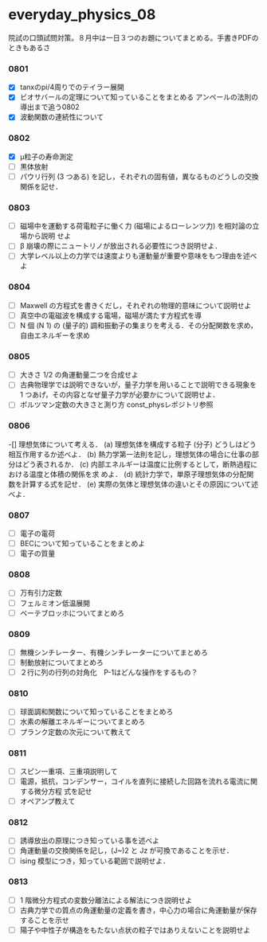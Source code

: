 # everyday_physics_08
院試の口頭試問対策。８月中は一日３つのお題についてまとめる。手書きPDFのときもあるさ

### 0801

- [x] tanxのpi/4周りでのテイラー展開
- [x] ビオサバールの定理について知っていることをまとめる
アンペールの法則の導出まで追う0802
- [x] 波動関数の連続性について

### 0802

- [x] μ粒子の寿命測定
- [ ] 黒体放射
- [ ] パウリ行列 (3 つある) を記し，それぞれの固有値，異なるものどうしの交換関係を記せ．

### 0803

- [ ] 磁場中を運動する荷電粒子に働く力 (磁場によるローレンツ力) を相対論の立場から説明
せよ
- [ ] β 崩壊の際にニュートリノが放出される必要性につき説明せよ．
- [ ] 大学レベル以上の力学では速度よりも運動量が重要や意味をもつ理由を述べよ

### 0804
- [ ] Maxwell の方程式を書きくだし，それぞれの物理的意味について説明せよ
- [ ] 真空中の電磁波を構成する電場，磁場が満たす方程式を導
- [ ] N 個 (N  1) の (量子的) 調和振動子の集まりを考える．その分配関数を求め，自由エネルギーを求め

### 0805
- [ ] 大きさ 1/2 の角運動量二つを合成せよ
- [ ] 古典物理学では説明できないが，量子力学を用いることで説明できる現象を 1 つあげ，その内容となぜ量子力学が必要かについて説明せよ．
- [ ] ボルツマン定数の大きさと測り方 const_physレポジトリ参照

### 0806
-[] 理想気体について考える．
(a) 理想気体を構成する粒子 (分子) どうしはどう相互作用するか述べよ．
(b) 熱力学第一法則を記し，理想気体の場合に仕事の部分はどう表されるか．
(c) 内部エネルギーは温度に比例するとして，断熱過程における温度と体積の関係を求
めよ．
(d) 統計力学で，単原子理想気体の分配関数を計算する式を記せ．
(e) 実際の気体と理想気体の違いとその原因について述べよ．

### 0807
- [ ] 電子の電荷
- [ ] BECについて知っていることをまとめよ
- [ ] 電子の質量

### 0808
- [ ] 万有引力定数
- [ ] フェルミオン低温展開
- [ ] ベーテブロッホについてまとめろ
### 0809
- [ ] 無機シンチレーター、有機シンチレーターについてまとめろ
- [ ] 制動放射についてまとめろ
- [ ] ２行に列の行列の対角化　P-1はどんな操作をするもの？
### 0810
- [ ] 球面調和関数について知っていることをまとめろ
- [ ] 水素の解離エネルギーについてまとめろ
- [ ] プランク定数の次元について教えて
### 0811
- [ ] スピン一重項、三重項説明して
- [ ] 電源，抵抗，コンデンサー，コイルを直列に接続した回路を流れる電流に関する微分方程
式を記せ
- [ ] オペアンプ教えて
### 0812
- [ ] 誘導放出の原理につき知っている事を述べよ
- [ ] 角運動量の交換関係を記し，(J~)2 と Jz が可換であることを示せ．
- [ ] ising 模型につき，知っている範囲で説明せよ．

### 0813
- [ ] 1 階微分方程式の変数分離法による解法につき説明せよ
- [ ] 古典力学での質点の角運動量の定義を書き，中心力の場合に角運動量が保存することを示せ
- [ ] 陽子や中性子が構造をもたない点状の粒子ではありえないことを説明せよ
